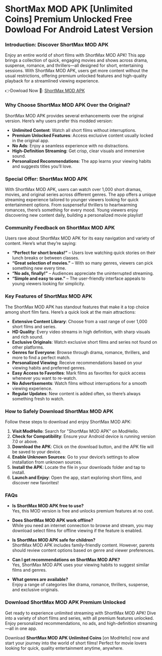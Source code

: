 # ShortMax MOD APK [Unlimited Coins] Premium Unlocked Free Dowload For Android Latest Version

### Introduction: Discover ShortMax MOD APK
Enjoy an entire world of short films with ShortMax MOD APK! This app brings a collection of quick, engaging movies and shows across drama, suspense, romance, and thrillers—all designed for short, entertaining sessions. With ShortMax MOD APK, users get more content without the usual restrictions, offering premium unlocked features and high-quality playback for a streamlined viewing experience.


👉Dowload Now 📸: [ShortMax MOD APK](https://modhello.com/shortmax/)
### Why Choose ShortMax MOD APK Over the Original?
ShortMax MOD APK provides several enhancements over the original version. Here’s why users prefer this modded version:
- **Unlimited Content**: Watch all short films without interruptions.
- **Premium Unlocked Features**: Access exclusive content usually locked in the original app.
- **No Ads**: Enjoy a seamless experience with no distractions.
- **High-Definition Streaming**: Get crisp, clear visuals and immersive sound.
- **Personalized Recommendations**: The app learns your viewing habits and suggests titles you’ll love.

### Special Offer: ShortMax MOD APK
With ShortMax MOD APK, users can watch over 1,000 short dramas, movies, and original series across different genres. The app offers a unique streaming experience tailored to younger viewers looking for quick entertainment options. From suspenseful thrillers to heartwarming romances, there’s something for every mood. Young viewers enjoy discovering new content daily, building a personalized movie playlist!

### Community Feedback on ShortMax MOD APK
Users rave about ShortMax MOD APK for its easy navigation and variety of content. Here’s what they’re saying:
- **“Perfect for short breaks!”** – Users love watching quick stories on their lunch breaks or between classes.
- **“Great selection of movies.”** – With so many genres, viewers can pick something new every time.
- **“No ads, finally!”** – Audiences appreciate the uninterrupted streaming.
- **“Simple and easy to use.”** – The user-friendly interface appeals to young viewers looking for simplicity.

### Key Features of ShortMax MOD APK
The ShortMax MOD APK has standout features that make it a top choice among short film fans. Here’s a quick look at the main attractions:
- **Extensive Content Library**: Choose from a vast range of over 1,000 short films and series.
- **HD Quality**: Every video streams in high definition, with sharp visuals and rich sound.
- **Exclusive Originals**: Watch exclusive short films and series not found on other platforms.
- **Genres for Everyone**: Browse through drama, romance, thrillers, and more to find a perfect match.
- **Personalized Viewing**: Receive recommendations based on your viewing habits and preferred genres.
- **Easy Access to Favorites**: Mark films as favorites for quick access whenever you want to re-watch.
- **No Advertisements**: Watch films without interruptions for a smooth viewing experience.
- **Regular Updates**: New content is added often, so there’s always something fresh to watch.

### How to Safely Download ShortMax MOD APK
Follow these steps to download and enjoy ShortMax MOD APK:
1. **Visit ModHello**: Search for "ShortMax MOD APK" on ModHello.
2. **Check for Compatibility**: Ensure your Android device is running version 7.0 or above.
3. **Download the APK**: Click on the download button, and the APK file will be saved to your device.
4. **Enable Unknown Sources**: Go to your device’s settings to allow installation from unknown sources.
5. **Install the APK**: Locate the file in your downloads folder and tap to install.
6. **Launch and Enjoy**: Open the app, start exploring short films, and discover new favorites!

### FAQs
- **Is ShortMax MOD APK free to use?**  
  Yes, this MOD version is free and unlocks premium features at no cost.

- **Does ShortMax MOD APK work offline?**  
  While you need an internet connection to browse and stream, you may download select films for offline viewing if the feature is enabled.

- **Is ShortMax MOD APK safe for children?**  
  ShortMax MOD APK includes family-friendly content. However, parents should review content options based on genre and viewer preferences.

- **Can I get recommendations on ShortMax MOD APK?**  
  Yes, ShortMax MOD APK uses your viewing habits to suggest similar films and genres.

- **What genres are available?**  
  Enjoy a range of categories like drama, romance, thrillers, suspense, and exclusive originals.

### Download ShortMax MOD APK Premium Unlocked
Get ready to experience unlimited streaming with ShortMax MOD APK! Dive into a variety of short films and series, with all premium features unlocked. Enjoy personalized recommendations, no ads, and high-definition streaming—all in one app.

Download **ShortMax MOD APK Unlimited Coins** [on ModHello] now and start your journey into the world of short films! Perfect for movie lovers looking for quick, quality entertainment anytime, anywhere.
